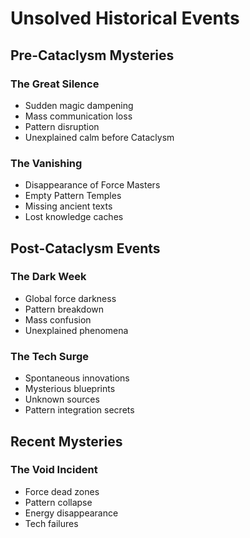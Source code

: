 # Unsolved Historical Events

## Pre-Cataclysm Mysteries

### The Great Silence
- Sudden magic dampening
- Mass communication loss
- Pattern disruption
- Unexplained calm before Cataclysm

### The Vanishing
- Disappearance of Force Masters
- Empty Pattern Temples
- Missing ancient texts
- Lost knowledge caches

## Post-Cataclysm Events

### The Dark Week
- Global force darkness
- Pattern breakdown
- Mass confusion
- Unexplained phenomena

### The Tech Surge
- Spontaneous innovations
- Mysterious blueprints
- Unknown sources
- Pattern integration secrets

## Recent Mysteries

### The Void Incident
- Force dead zones
- Pattern collapse
- Energy disappearance
- Tech failures
